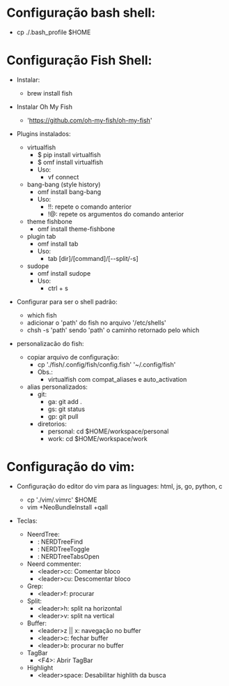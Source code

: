 Configuração bash shell:
========================
- cp ./.bash_profile $HOME

Configuração Fish Shell:
========================
- Instalar:
	- brew install fish

- Instalar Oh My Fish
	- 'https://github.com/oh-my-fish/oh-my-fish'

- Plugins instalados:
	- virtualfish
		- $ pip install virtualfish
		- $ omf install virtualfish
		- Uso:
			- vf connect
	- bang-bang (style history)
		- omf install bang-bang
		- Uso:
			- !!: repete o comando anterior
			- !@: repete os argumentos do comando anterior
	- theme fishbone
		- omf install theme-fishbone
	- plugin tab
		- omf install tab
		- Uso:
			- tab [dir]/[command]/[--split/-s]
	- sudope
		- omf install sudope
		- Uso:
			- ctrl + s

- Configurar para ser o shell padrão:
	- which fish
	- adicionar o 'path' do fish no arquivo '/etc/shells'
	- chsh -s 'path'
		sendo 'path' o caminho retornado pelo which

- personalizacão do fish:
	- copiar arquivo de configuração:
		- cp './fish/.config/fish/config.fish' '~/.config/fish'
		- Obs.: 
			- virtualfish com compat_aliases e auto_activation
	- alias personalizados:
		- git:
			- ga: git add .
			- gs: git status
			- gp: git pull
		- diretorios:
			- personal: cd $HOME/workspace/personal
			- work: cd $HOME/workspace/work

Configuração do vim:
====================
- Configuração do editor do vim para as linguages: html, js, go, python, c
	- cp './vim/.vimrc' $HOME
	- vim +NeoBundleInstall +qall

- Teclas:
	- NeerdTree:
		- <F2>: NERDTreeFind
		- <F3>: NERDTreeToggle
		- <C-n>: NERDTreeTabsOpen
	- Neerd commenter:
		- \<leader\>cc: Comentar bloco
		- \<leader\>cu: Descomentar bloco
	- Grep:
		- \<leader\>f: procurar
	- Split:
		- \<leader\>h: split na horizontal
		- \<leader\>v: split na vertical
	- Buffer:
		- \<leader\>z || <leader>x: navegação no buffer
		- \<leader\>c: fechar buffer
		- \<leader\>b: procurar no buffer
	- TagBar
		- \<F4\>: Abrir TagBar
	- Highlight
		- \<leader\>space: Desabilitar highlith da busca

